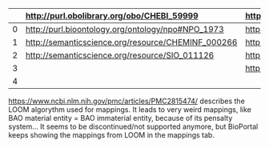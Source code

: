 |    | http://purl.obolibrary.org/obo/CHEBI_59999         | http://purl.obolibrary.org/obo/CHEBI_23367           | http://purl.obolibrary.org/obo/BFO_0000040                 | http://purl.bioontology.org/ontology/npo#NPO_199   | http://purl.bioontology.org/ontology/npo#NPO_707   |
|---:|:---------------------------------------------------|:-----------------------------------------------------|:-----------------------------------------------------------|:---------------------------------------------------|:---------------------------------------------------|
|  0 | http://purl.bioontology.org/ontology/npo#NPO_1973  | http://purl.org/obo/owl/CHEBI#CHEBI_23367            | http://purl.bioontology.org/ontology/npo#NPO_672           | http://purl.obolibrary.org/obo/NCIT_C62371         | http://purl.obolibrary.org/obo/CHEBI_50803         |
|  1 | http://semanticscience.org/resource/CHEMINF_000266 | http://scai.fraunhofer.de/NDDUO#Molecular_entities   | http://purl.obolibrary.org/obo/BFO_0000141#material_entity |                                                    | http://purl.obolibrary.org/obo/NCIT_C62308         |
|  2 | http://semanticscience.org/resource/SIO_011126     | http://www.bioassayontology.org/bao#BAO_0003043      | http://purl.obolibrary.org/obo/SIO_000004                  |                                                    |                                                    |
|  3 |                                                    | http://www.bootstrep.eu/ontology/GRO#MolecularEntity | http://semanticscience.org/resource/SIO_000004             |                                                    |                                                    |
|  4 |                                                    |                                                      | http://www.bioassayontology.org/bao#BAO_0003116            |                                                    |                                                    |


https://www.ncbi.nlm.nih.gov/pmc/articles/PMC2815474/ describes the LOOM algorythm used for mappings. It leads to very weird mappings, like BAO material entity = BAO immaterial entity, because of its pensalty system... It seems to be discontinued/not supported anymore, but BioPortal keeps showing the mappings from LOOM in the mappings tab.


